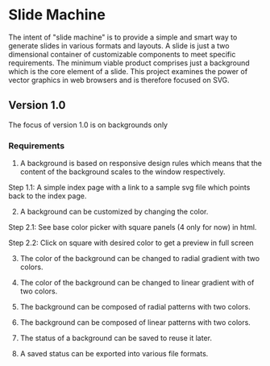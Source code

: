 # Slide Machine
The intent of "slide machine" is to provide a simple and smart way to generate slides in various formats and layouts.
A slide is just a two dimensional container of customizable components to meet specific requirements.
The minimum viable product comprises just a background which is the core element of a slide. 
This project examines the power of vector graphics in web browsers and is therefore focused on SVG.

## Version 1.0
The focus of version 1.0 is on backgrounds only

### Requirements

1. A background is based on responsive design rules which means that the content of the background scales to the window respectively.

Step 1.1: A simple index page with a link to a sample svg file which points back to the index page.

2. A background can be customized by changing the color.

Step 2.1: See base color picker with square panels (4 only for now) in html.

Step 2.2: Click on square with desired color to get a preview in full screen




3. The color of the background can be changed to radial gradient with two colors.

4. The color of the background can be changed to linear gradient with of two colors.

5. The background can be composed of radial patterns with two colors.

6. The background can be composed of linear patterns with two colors.

7. The status of a background can be saved to reuse it later.

8. A saved status can be exported into various file formats.

